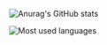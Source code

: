 ![Anurag's GitHub stats](https://github-readme-stats-delta-peach-93.vercel.app/api?username=A1kari8&theme=blue_navy)

![Most used languages](https://github-readme-stats-delta-peach-93.vercel.app/api/top-langs?username=A1kari8&show_icons=true&count_private=true&theme=blue_navy&layout=donut&langs_count=7&exclude_repo=A1kari8.github.io,fuwari-alkaid,blog)
